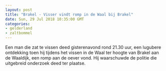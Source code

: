 ```yaml
---
layout: post
title: "Brakel - Visser vindt romp in de Waal bij Brakel"
date: Sun, 29 Jul 2018 10:35:00 GMT
categories: 
- gelderland 
- zaltbommel 
---
```


Een man die zat te vissen deed gisterenavond rond 21.30 uur, een lugubere ontdekking toen hij tijdens het vissen in de Waal ter hoogte van Brakel aan de Waaldijk, een romp aan de oever vond. Hij waarschuwde de politie die uitgebreid onderzoek deed ter plaatse.
